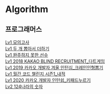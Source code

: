 Algorithm
=============
## 프로그래머스
[Lv1 모의고사](https://github.com/kha0213/Today-I-Learn/blob/master/algorithm/src/study/exhaustiveSearch/Lv1_PracticeTest.java)   
[Lv1 두 개 뽑아서 더하기](https://github.com/kha0213/Today-I-Learn/blob/master/algorithm/src/study/codeChallenges1/Lv1_PickTwoAndAdd.java)   
[Lv1 완주하지 못한 선수](https://github.com/kha0213/Today-I-Learn/blob/master/algorithm/src/study/hash/Lv1_couldNotFinishPlayer.java)   
[Lv1 2018 KAKAO BLIND RECRUITMENT_다트게임](https://github.com/kha0213/Today-I-Learn/blob/master/algorithm/src/study/codeChallenges1/Lv1_DartGame.java)   
[Lv1 2019 카카오 개발자 겨울 인턴십_크레인인형뽑기](https://github.com/kha0213/Today-I-Learn/blob/master/algorithm/src/study/hash/Lv1_ClawMachine.java)   
[Lv1 월간 코드 챌린지 시즌1_내적](https://github.com/kha0213/Today-I-Learn/blob/master/algorithm/src/study/codeChallenges1/Lv1_InternalCalculation.java)   
[Lv1 2020 카카오 개발자 인턴쉽_키패드누르기](https://github.com/kha0213/Today-I-Learn/blob/master/algorithm/src/study/codeChallenges1/Lv1_PressKeypad.java)   
[Lv2 124나라의 숫자](https://github.com/kha0213/Today-I-Learn/blob/master/algorithm/src/study/practice/Lv2_124WorldNumber.java)   
